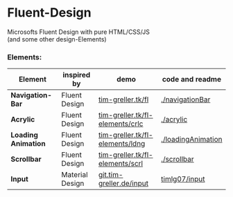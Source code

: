 # Fluent-Design
Microsofts Fluent Design with pure HTML/CSS/JS  
(and some other design-Elements)

### Elements:
| Element               | inspired by     | demo | code and readme |
| --------------------- | --------------- | ---- | ------ |
| __Navigation-Bar__    | Fluent Design   | [tim-greller.tk/fl](http://tim-greller.tk/fl) | [./navigationBar](navigationBar) |
| __Acrylic__           | Fluent Design   | [tim-greller.tk/fl-elements/crlc](http://tim-greller.tk/fl-elements/crlc/) | [./acrylic](acrylic) |
| __Loading Animation__ | Fluent Design   | [tim-greller.tk/fl-elements/ldng](http://tim-greller.tk/fl-elements/ldng/) | [./loadingAnimation](loadingAnimation) |
| __Scrollbar__         | Fluent Design   | [tim-greller.tk/fl-elements/scrl](http://tim-greller.tk/fl-elements/scrl/) | [./scrollbar](scrollbar) |
| __Input__             | Material Design | [git.tim-greller.de/input](https://tim-greller.de/git/input/)| [timlg07/input](https://github.com/timlg07/input) |
